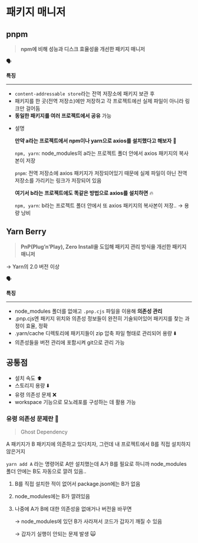 # 패키지 매니저
## pnpm

> **npm에 비해 성능과 디스크 효율성을 개선한 패키지 매니저**
> 

<aside>
🗣

**특징**

---

- `content-addressable store`라는 전역 저장소에 패키지 보관 후
- 패키지를 한 곳(전역 저장소)에만 저장하고 각 프로젝트에선 실제 파일이 아니라 링크만 걸어둠
- **동일한 패키지를 여러 프로젝트에서 공유** 가능
</aside>

- 설명
    
    **만약 a라는 프로젝트에서 npm이나 yarn으로 axios를 설치했다고 해보자** 🤔
    
    `npm, yarn`: node_modules의 a라는 프로젝트 폴더 안에서 axios 패키지의 복사본이 저장
    
    `pnpm`: 전역 저장소에 axios 패키지가 저장되어있기 때문에 실제 파일이 아닌 전역 저장소를 가리키는 링크가 저장되어 있음
    
    **여기서 b라는 프로젝트에도 똑같은 방법으로 axios를 설치하면** 🔥
    
    `npm, yarn`: b라는 프로젝트 폴더 안에서 또 axios 패키지의 복사본이 저장.. → 용량 낭비
    

## Yarn Berry

> **PnP(Plug’n’Play), Zero Install을 도입해 패키지 관리 방식을 개선한 패키지 매니저**
> 

→ Yarn의 2.0 버전 이상

<aside>
🗣

**특징**

---

- node_modules 폴더를 없애고 `.pnp.cjs` 파일을 이용해 **의존성 관리**
- .pnp.cjs엔 패키지 위치와 의존성 정보들이 완전히 기술되어있어 패키지를 찾는 과정이 효율, 정확
- .yarn/cache 디렉토리에 패키지들이 zip 압축 파일 형태로 관리되어 용량 ⬇️
- 의존성들을 버전 관리에 포함시켜 git으로 관리 가능
</aside>

## 공통점

- 설치 속도 ⬆️
- 스토리지 용량 ⬇️
- 유령 의존성 문제 ❌
- workspace 기능으로 모노레포를 구성하는 데 활용 가능

### 유령 의존성 문제란 👻

> Ghost Dependency
> 

A 패키지가 B 패키지에 의존하고 있다치자, 그런데 내 프로젝트에서 B를 직접 설치하지 않은거지

`yarn add A` 라는 명령어로 A만 설치했는데 A가 B를 필요로 하니까 node_modules 폴더 안에는 B도 자동으로 깔려 있음..

1. B를 직접 설치한 적이 없어서 package.json에는 B가 없음
2. node_modules에는 B가 깔려있음
3. 나중에 A가 B에 대한 의존성을 없애거나 버전을 바꾸면
    
    → node_modules에 있던 B가 사라져서 코드가 갑자기 깨질 수 있음
    
    → 갑자기 실행이 안되는 문제 발생 🙀
